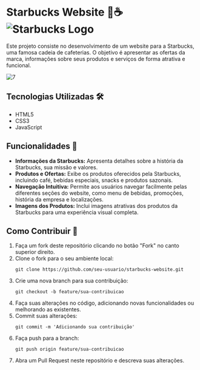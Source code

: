 # Starbucks Website 🌟☕ ![Starbucks Logo](https://upload.wikimedia.org/wikipedia/en/thumb/d/d3/Starbucks_Corporation_Logo_2011.svg/40px-Starbucks_Corporation_Logo_2011.svg.png)

Este projeto consiste no desenvolvimento de um website para a Starbucks, uma famosa cadeia de cafeterias. O objetivo é apresentar as ofertas da marca, informações sobre seus produtos e serviços de forma atrativa e funcional.

![7](https://github.com/thmedu/Projeto-Starbucks/assets/141462806/dfe0e3a9-da62-431e-ad21-542c229da982)


## Tecnologias Utilizadas 🛠️

- HTML5
- CSS3
- JavaScript

## Funcionalidades 🚀

- **Informações da Starbucks:** Apresenta detalhes sobre a história da Starbucks, sua missão e valores.
- **Produtos e Ofertas:** Exibe os produtos oferecidos pela Starbucks, incluindo café, bebidas especiais, snacks e produtos sazonais.
- **Navegação Intuitiva:** Permite aos usuários navegar facilmente pelas diferentes seções do website, como menu de bebidas, promoções, história da empresa e localizações.
- **Imagens dos Produtos:** Inclui imagens atrativas dos produtos da Starbucks para uma experiência visual completa.

## Como Contribuir 🤝

1. Faça um fork deste repositório clicando no botão "Fork" no canto superior direito.
2. Clone o fork para o seu ambiente local:
   ```
   git clone https://github.com/seu-usuario/starbucks-website.git
   ```
3. Crie uma nova branch para sua contribuição:
   ```
   git checkout -b feature/sua-contribuicao
   ```
4. Faça suas alterações no código, adicionando novas funcionalidades ou melhorando as existentes.
5. Commit suas alterações:
   ```
   git commit -m 'Adicionando sua contribuição'
   ```
6. Faça push para a branch:
   ```
   git push origin feature/sua-contribuicao
   ```
7. Abra um Pull Request neste repositório e descreva suas alterações.


